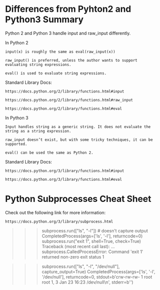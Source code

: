 # Differences from Pyhton2 and Python3 Summary

Python 2 and Python 3 handle input and raw_input differently.

In Python 2

    input(x) is roughly the same as eval(raw_input(x))

    raw_input() is preferred, unless the author wants to support evaluating string expressions.

    eval() is used to evaluate string expressions.

Standard Library Docs:

    https://docs.python.org/2/library/functions.html#input

    https://docs.python.org/2/library/functions.html#raw_input

    https://docs.python.org/2/library/functions.html#eval

In Python 3

    Input handles string as a generic string. It does not evaluate the string as a string expression.

    raw_input doesn’t exist, but with some tricky techniques, it can be supported.

    eval() can be used the same as Python 2.

Standard Library Docs: 

    https://docs.python.org/3/library/functions.html#input

    https://docs.python.org/3/library/functions.html#eval

# Python Subprocesses Cheat Sheet

Check out the following link for more information:

    https://docs.python.org/3/library/subprocess.html


>>> subprocess.run(["ls", "-l"])  # doesn't capture output
CompletedProcess(args=['ls', '-l'], returncode=0)
>>> subprocess.run("exit 1", shell=True, check=True)
Traceback (most recent call last):
  ...
subprocess.CalledProcessError: Command 'exit 1' returned non-zero exit status 1

>>> subprocess.run(["ls", "-l", "/dev/null"], capture_output=True)
CompletedProcess(args=['ls', '-l', '/dev/null'], returncode=0,
stdout=b'crw-rw-rw- 1 root root 1, 3 Jan 23 16:23 /dev/null\n', stderr=b'')